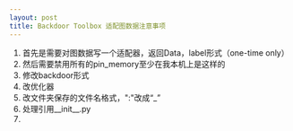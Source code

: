 ```yaml
---
layout: post
title: Backdoor Toolbox 适配图数据注意事项 
---
```


1. 首先是需要对图数据写一个适配器，返回Data，label形式（one-time only）
2. 然后需要禁用所有的pin_memory至少在我本机上是这样的
3. 修改backdoor形式
4. 改优化器
5. 改文件夹保存的文件名格式，":"改成“_”
6. 处理引用__init__.py
7. 